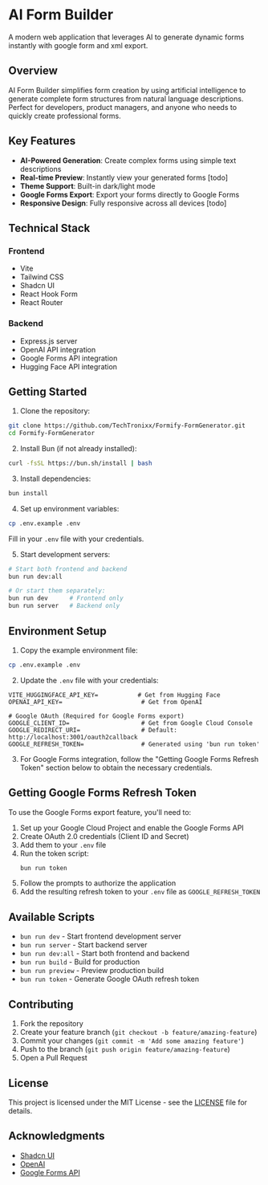# AI Form Builder

A modern web application that leverages AI to generate dynamic forms instantly with google form and xml export.

## Overview

AI Form Builder simplifies form creation by using artificial intelligence to generate complete form structures from natural language descriptions. Perfect for developers, product managers, and anyone who needs to quickly create professional forms.

## Key Features

- **AI-Powered Generation**: Create complex forms using simple text descriptions
- **Real-time Preview**: Instantly view your generated forms [todo]
- **Theme Support**: Built-in dark/light mode
- **Google Forms Export**: Export your forms directly to Google Forms
- **Responsive Design**: Fully responsive across all devices [todo]

## Technical Stack

### Frontend

- Vite
- Tailwind CSS
- Shadcn UI
- React Hook Form
- React Router

### Backend

- Express.js server
- OpenAI API integration
- Google Forms API integration
- Hugging Face API integration

## Getting Started

1. Clone the repository:

```bash
git clone https://github.com/TechTronixx/Formify-FormGenerator.git
cd Formify-FormGenerator
```

2. Install Bun (if not already installed):

```bash
curl -fsSL https://bun.sh/install | bash
```

3. Install dependencies:

```bash
bun install
```

4. Set up environment variables:

```bash
cp .env.example .env
```

Fill in your `.env` file with your credentials.

5. Start development servers:

```bash
# Start both frontend and backend
bun run dev:all

# Or start them separately:
bun run dev      # Frontend only
bun run server   # Backend only
```

## Environment Setup

1. Copy the example environment file:

```bash
cp .env.example .env
```

2. Update the `.env` file with your credentials:

```env
VITE_HUGGINGFACE_API_KEY=           # Get from Hugging Face
OPENAI_API_KEY=                      # Get from OpenAI

# Google OAuth (Required for Google Forms export)
GOOGLE_CLIENT_ID=                    # Get from Google Cloud Console
GOOGLE_REDIRECT_URI=                 # Default: http://localhost:3001/oauth2callback
GOOGLE_REFRESH_TOKEN=                # Generated using 'bun run token'
```

3. For Google Forms integration, follow the "Getting Google Forms Refresh Token" section below to obtain the necessary credentials.

## Getting Google Forms Refresh Token

To use the Google Forms export feature, you'll need to:

1. Set up your Google Cloud Project and enable the Google Forms API
2. Create OAuth 2.0 credentials (Client ID and Secret)
3. Add them to your `.env` file
4. Run the token script:
   ```bash
   bun run token
   ```
5. Follow the prompts to authorize the application
6. Add the resulting refresh token to your `.env` file as `GOOGLE_REFRESH_TOKEN`

## Available Scripts

- `bun run dev` - Start frontend development server
- `bun run server` - Start backend server
- `bun run dev:all` - Start both frontend and backend
- `bun run build` - Build for production
- `bun run preview` - Preview production build
- `bun run token` - Generate Google OAuth refresh token

## Contributing

1. Fork the repository
2. Create your feature branch (`git checkout -b feature/amazing-feature`)
3. Commit your changes (`git commit -m 'Add some amazing feature'`)
4. Push to the branch (`git push origin feature/amazing-feature`)
5. Open a Pull Request

## License

This project is licensed under the MIT License - see the [LICENSE](LICENSE) file for details.

## Acknowledgments

- [Shadcn UI](https://ui.shadcn.com/)
- [OpenAI](https://openai.com/)
- [Google Forms API](https://developers.google.com/forms/api)
